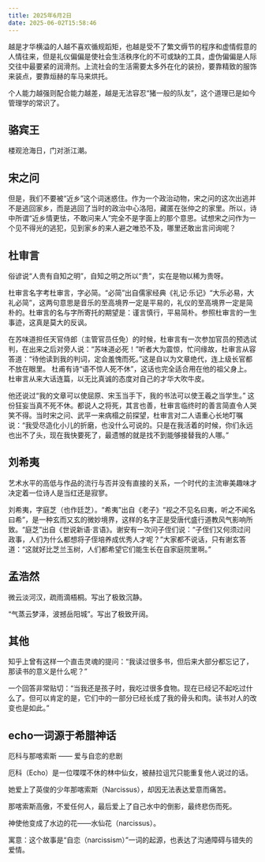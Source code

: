 ```yaml
---
title: 2025年6月2日
date: 2025-06-02T15:58:46
---
```

越是才华横溢的人越不喜欢循规蹈矩，也越是受不了繁文缛节的程序和虚情假意的人情往来，但是礼仪偏偏是使社会生活秩序化的不可或缺的工具，虚伪偏偏是人际交往中最要紧的润滑剂。上流社会的生活需要太多外在化的装扮，要靠精致的服饰来装点，要靠烜赫的车马来烘托。


<!-- more -->


个人能力越强则配合能力越差，越是无法容忍“猪一般的队友”，这个道理已是如今管理学的常识了。

## 骆宾王

楼观沧海日，门对浙江潮。

## 宋之问

但是，我们不要被“近乡”这个词迷惑住。作为一个政治动物，宋之问的这次出逃并不是逃回家乡，而是逃回了当时的政治中心洛阳，藏匿在张仲之的家里。所以，诗中所谓“近乡情更怯，不敢问来人”完全不是字面上的那个意思。试想宋之问作为一个见不得光的逃犯，见到家乡的来人避之唯恐不及，哪里还敢出言问询呢？

## 杜审言

俗谚说“人贵有自知之明”，自知之明之所以“贵”，实在是物以稀为贵呀。

杜审言名字考杜审言，字必简。“必简”出自儒家经典《礼记·乐记》“大乐必易，大礼必简”，这两句意思是音乐的至高境界一定是平易的，礼仪的至高境界一定是简朴的。杜审言的名与字所寄托的期望是：谨言慎行，平易简朴。参照杜审言的一生事迹，这真是莫大的反讽。

在苏味道担任天官侍郎（主管官员任免）的时候，杜审言有一次参加官员的预选试判，在出来之后对旁人说：“苏味道必死！”听者大为震惊，忙问缘故，杜审言从容答道：“待他读到我的判词，定会羞愧而死。”这是自以为文章绝代，连上级长官都不放在眼里。 杜甫有诗“语不惊人死不休”，这话也完全适合用在他的祖父身上。杜审言从来大话连篇，以无比真诚的态度对自己的才华大吹牛皮。

他还说过“我的文章可以使屈原、宋玉当手下，我的书法可以使王羲之当学生。” 这份狂妄当真不死不休。都说人之将死，其言也善，杜审言临终时的善言简直令人哭笑不得。当时宋之问、武平一来病榻之前探望，杜审言对二人语重心长地叮嘱说：“我受尽造化小儿的折磨，也没什么可说的。只是在我活着的时候，你们永远也出不了头，现在我快要死了，最遗憾的就是找不到能够接替我的人哪。”

## 刘希夷

艺术水平的高低与作品的流行与否并没有直接的关系，一个时代的主流审美趣味才决定着一位诗人是当红还是寂寥。

刘希夷，字庭芝（也作廷芝）。“希夷”出自《老子》“视之不见名曰夷，听之不闻名曰希”，是一种玄而又玄的微妙境界，这样的名字正是受唐代盛行道教风气影响所致。“庭芝”出自《世说新语·言语》。谢安有一次问子侄们说：“子侄们又何须过问政事，人们为什么都想将子侄培养成优秀人才呢？”大家都不说话，只有谢玄答道：“这就好比芝兰玉树，人们都希望它们能生长在自家庭院里啊。”

## 孟浩然

微云淡河汉，疏雨滴梧桐。写出了极致沉静。

“气蒸云梦泽，波撼岳阳城”。写出了极致开阔。



## 其他

知乎上曾有这样一个直击灵魂的提问：“我读过很多书，但后来大部分都忘记了，那读书的意义是什么呢？”

一个回答非常贴切：“当我还是孩子时，我吃过很多食物。现在已经记不起吃过什么了。但可以肯定的是，它们中的一部分已经长成了我的骨头和肉。读书对人的改变也是如此。”


## echo一词源于希腊神话

厄科与那喀索斯 —— 爱与自恋的悲剧

厄科（Echo）是一位喋喋不休的林中仙女，被赫拉诅咒只能重复他人说过的话。

她爱上了英俊的少年那喀索斯（Narcissus），却因无法表达爱意而痛苦。

那喀索斯高傲，不爱任何人，最后爱上了自己水中的倒影，最终悲伤而死。

神使他变成了水边的花——水仙花（narcissus）。

寓意：这个故事是“自恋（narcissism）”一词的起源，也表达了沟通障碍与错失的爱情。